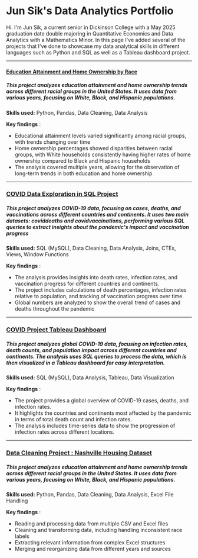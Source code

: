# Jun Sik's Data Analytics Portfolio

Hi. I'm Jun Sik, a current senior in Dickinson College with a May 2025 graduation date double majoring in Quantitative Economics and Data Analytics with a Mathematics Minor. In this page I've added several of the projects that I've done to showcase my data analytical skills in different languages such as Python and SQL as well as a Tableau dashboard project. 

------------


#### [Education Attainment and Home Ownership by Race](https://github.com/junsikkim614/Education-Attainment-and-Home-Ownership-by-Race "Education Attainment and Home Ownership by Race")
##### This project analyzes education attainment and home ownership trends across different racial groups in the United States. It uses data from various years, focusing on White, Black, and Hispanic populations. 
**Skills used:** Python, Pandas, Data Cleaning, Data Analysis

**Key findings** : 
- Educational attainment levels varied significantly among racial groups, with trends changing over time
- Home ownership percentages showed disparities between racial groups, with White households consistently having higher rates of home ownership compared to Black and Hispanic households
- The analysis covered multiple years, allowing for the observation of long-term trends in both education and home ownership

------------

### [COVID Data Exploration in SQL Project](https://github.com/junsikkim614/Covid-Project-Data-Exploration "COVID Data Exploration in SQL Project") 
##### This project analyzes COVID-19 data, focusing on cases, deaths, and vaccinations across different countries and continents. It uses two main datasets: coviddeaths and covidvaccinations, performing various SQL queries to extract insights about the pandemic's impact and vaccination progress 
**Skills used:** SQL (MySQL), Data Cleaning, Data Analysis, Joins, CTEs, Views, Window Functions 

**Key findings** : 
- The analysis provides insights into death rates, infection rates, and vaccination progress for different countries and continents.
- The project includes calculations of death percentages, infection rates relative to population, and tracking of vaccination progress over time.
- Global numbers are analyzed to show the overall trend of cases and deaths throughout the pandemic 
------------
### [COVID Project Tableau Dashboard](https://public.tableau.com/app/profile/jun.sik.kim/viz/CovidDashboard_17273094831420/Dashboard1 "COVID Project Tableau Dashboard")
##### This project analyzes global COVID-19 data, focusing on infection rates, death counts, and population impact across different countries and continents. The analysis uses SQL queries to process the data, which is then visualized in a Tableau dashboard for easy interpretation.
 
**Skills used:** SQL (MySQL), Data Analysis, Tableau, Data Visualization

**Key findings** : 
- The project provides a global overview of COVID-19 cases, deaths, and infection rates.
- It highlights the countries and continents most affected by the pandemic in terms of total death count and infection rates.
- The analysis includes time-series data to show the progression of infection rates across different locations.
------------


### [Data Cleaning Project : Nashville Housing Dataset](https://github.com/junsikkim614/Data-Cleaning-Project "Data Cleaning Project : Nashville Housing Dataset")
##### This project analyzes education attainment and home ownership trends across different racial groups in the United States. It uses data from various years, focusing on White, Black, and Hispanic populations.
 
**Skills used:** Python, Pandas, Data Cleaning, Data Analysis, Excel File Handling 

**Key findings** : 
- Reading and processing data from multiple CSV and Excel files
- Cleaning and transforming data, including handling inconsistent race labels
- Extracting relevant information from complex Excel structures
- Merging and reorganizing data from different years and sources
